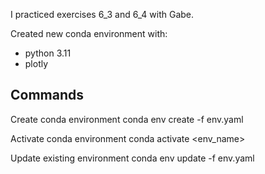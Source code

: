 I practiced exercises 6_3 and 6_4 with Gabe.

Created new conda environment with:
- python 3.11
- plotly

## Commands
Create conda environment
conda env create -f env.yaml

Activate conda environment
conda activate <env_name>

Update existing environment
conda env update -f env.yaml